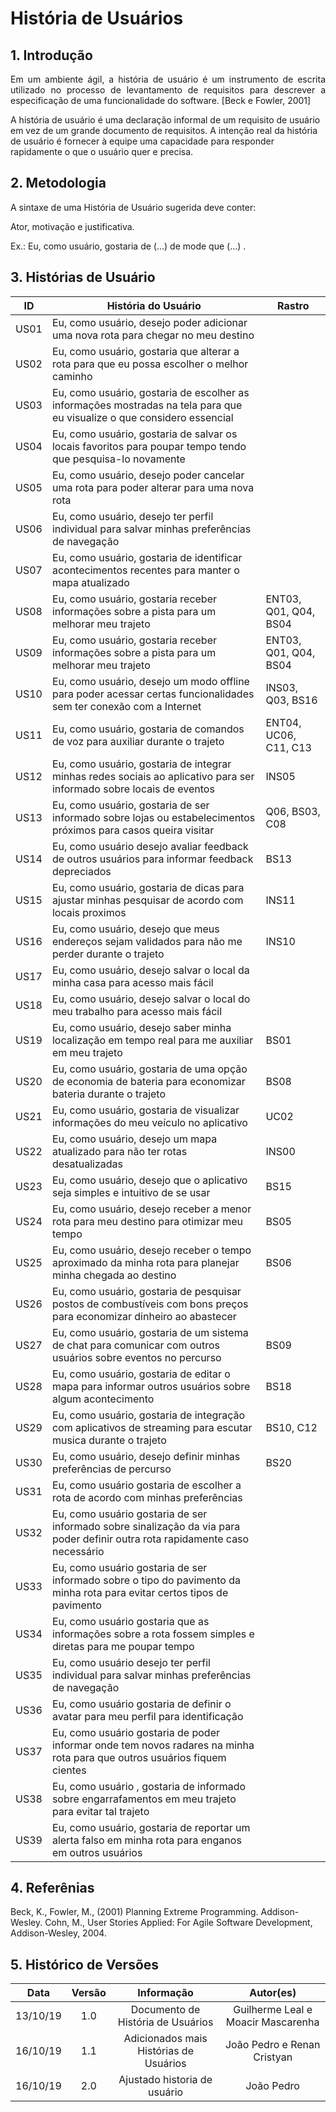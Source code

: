 # História de Usuários

## 1. Introdução
<p align="justify">Em um ambiente ágil, a história de usuário é um instrumento de escrita utilizado no
processo de levantamento de requisitos para descrever a especificação de uma
funcionalidade do software. [Beck e Fowler, 2001]</p>
<p align="justfy">A história de usuário é uma declaração informal de um requisito de usuário em vez de
um grande documento de requisitos. A intenção real da história de usuário é fornecer à
equipe uma capacidade para responder rapidamente o que o usuário quer e precisa. </p>

## 2. Metodologia
A sintaxe de uma História de Usuário sugerida deve conter:

Ator, motivação e justificativa.

Ex.: Eu, como usuário, gostaria de (...) de mode que (...) .

## 3. Histórias de Usuário

ID| História do Usuário |Rastro|
|--|--|--|
|US01| Eu, como usuário, desejo poder adicionar uma nova rota para chegar no meu destino ||
|US02| Eu, como usuário, gostaria que alterar a rota para que eu possa escolher o melhor caminho ||
|US03| Eu, como usuário, gostaria de escolher as informações mostradas na tela para que eu visualize o que considero essencial||
|US04| Eu, como usuário, gostaria de salvar os locais favoritos para poupar tempo tendo que pesquisa-lo novamente ||
|US05| Eu, como usuário, desejo poder cancelar uma rota para poder alterar para uma nova rota ||
|US06| Eu, como usuário, desejo ter perfil individual para salvar minhas preferências de navegação||
|US07| Eu, como usuário, gostaria de identificar acontecimentos recentes para manter o mapa atualizado ||
|US08| Eu, como usuário, gostaria receber informações sobre a pista para um melhorar meu trajeto |ENT03, Q01, Q04, BS04|
|US09| Eu, como usuário, gostaria receber informações sobre a pista para um melhorar meu trajeto |ENT03, Q01, Q04, BS04|
|US10| Eu, como usuário, desejo um modo offline para poder acessar certas funcionalidades sem ter conexão com a Internet |INS03, Q03, BS16|
|US11| Eu, como usuário, gostaria de comandos de voz para auxiliar durante o trajeto|ENT04, UC06, C11, C13|
|US12| Eu, como usuário, gostaria de integrar minhas redes sociais ao aplicativo para ser informado sobre locais de eventos|INS05|
|US13| Eu, como usuário, gostaria de ser informado sobre lojas ou estabelecimentos próximos para casos queira visitar|Q06, BS03, C08|
|US14| Eu, como usuário desejo avaliar feedback de outros usuários para informar feedback depreciados |BS13|
|US15| Eu, como usuário, gostaria de dicas para ajustar minhas pesquisar de acordo com locais proximos|INS11|
|US16| Eu, como usuário, desejo que meus endereços sejam validados para não me perder durante o trajeto|INS10|
|US17| Eu, como usuário, desejo salvar o local da minha casa para acesso mais fácil||
|US18| Eu, como usuário, desejo salvar o local do meu trabalho para acesso mais fácil||
|US19| Eu, como usuário, desejo saber minha localização em tempo real para me auxiliar em meu trajeto |BS01|
|US20| Eu, como usuário, gostaria de uma opção de economia de bateria para economizar bateria durante o trajeto|BS08|
|US21| Eu, como usuário, gostaria de visualizar informações do meu veículo no aplicativo|UC02|
|US22| Eu, como usuário, desejo um mapa atualizado para não ter rotas desatualizadas|INS00|
|US23| Eu, como usuário, desejo que o aplicativo seja simples e intuitivo de se usar|BS15|
|US24| Eu, como usuário, desejo receber a menor rota para meu destino para otimizar meu tempo |BS05|
|US25| Eu, como usuário, desejo receber o tempo aproximado da minha rota para planejar minha chegada ao destino |BS06|
|US26| Eu, como usuário, gostaria de pesquisar postos de combustíveis com bons preços para economizar dinheiro ao abastecer ||
|US27| Eu, como usuário, gostaria de um sistema de chat para comunicar com outros usuários sobre eventos no percurso |BS09|
|US28| Eu, como usuário, gostaria de editar o mapa para informar outros usuários sobre algum acontecimento|BS18|
|US29| Eu, como usuário, gostaria de integração com aplicativos de streaming para escutar musica durante o trajeto |BS10, C12|
|US30| Eu, como usuário, desejo definir minhas preferências de percurso|BS20|
|US31| Eu, como usuário gostaria de escolher a rota de acordo com minhas preferências||
|US32| Eu, como usuário gostaria de ser informado sobre sinalização da via para poder definir outra rota rapidamente caso necessário||
|US33| Eu, como usuário gostaria de ser informado sobre o tipo do pavimento da minha rota para evitar certos tipos de pavimento||
|US34| Eu, como usuário gostaria que as informações sobre a rota fossem simples e diretas para me poupar tempo||
|US35| Eu, como usuário desejo ter perfil individual para salvar minhas preferências de navegação||
|US36| Eu, como usuário gostaria de definir o avatar para meu perfil para identificação||
|US37| Eu, como usuário gostaria de poder informar onde tem novos radares na minha rota para que outros usuários fiquem cientes||
|US38| Eu, como usuário , gostaria de informado sobre engarrafamentos em meu trajeto para evitar tal trajeto||
|US39| Eu, como usuário, gostaria de reportar um alerta falso em minha rota para enganos em outros usuários||

## 4. Referênias
Beck, K., Fowler, M., (2001) Planning Extreme Programming. Addison-Wesley. Cohn,
M., User Stories Applied: For Agile Software Development, Addison-Wesley, 2004.

## 5. Histórico de Versões
|Data|Versão|Informação|Autor(es)|
|:----:|:----:|:----:|:----:|
| 13/10/19 | 1.0 | Documento de História de Usuários| Guilherme Leal e Moacir Mascarenha |
| 16/10/19 | 1.1 | Adicionados mais Histórias de Usuários | João Pedro e Renan Cristyan |
| 16/10/19 | 2.0 | Ajustado historia de usuário | João Pedro |
